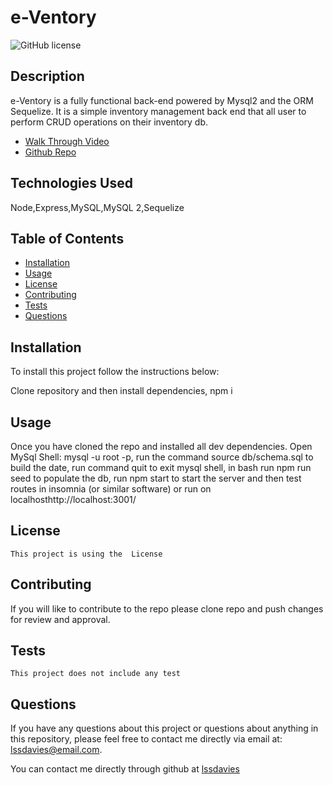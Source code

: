 # e-Ventory

![GitHub license](https://img.shields.io/badge/license--blue.svg)

## Description

e-Ventory is a fully functional back-end powered by Mysql2 and the ORM Sequelize. It is a simple inventory management back end that all user to perform CRUD operations on their inventory db.

- [Walk Through Video](https://drive.google.com/file/d/1qQO1YRYUr3xBoOvkvOw483eYPxT96FDD/view)
- [Github Repo](https://github.com/lssdavies/e-Ventory)

## Technologies Used

Node,Express,MySQL,MySQL 2,Sequelize

## Table of Contents

- [Installation](#installation)
- [Usage](#usage)
- [License](#license)
- [Contributing](#contributing)
- [Tests](#tests)
- [Questions](#questions)

## Installation

To install this project follow the instructions below:

Clone repository and then install dependencies, npm i

## Usage

Once you have cloned the repo and installed all dev dependencies. Open MySql Shell: mysql -u root -p, run the command source db/schema.sql to build the date, run command quit to exit mysql shell, in bash run npm run seed to populate the db, run npm start to start the server and then test routes in insomnia (or similar software) or run on localhosthttp://localhost:3001/

## License

    This project is using the  License

## Contributing

If you will like to contribute to the repo please clone repo and push changes for review and approval.

## Tests

    This project does not include any test

## Questions

If you have any questions about this project or questions about anything in this repository, please feel free to contact me directly via email at: lssdavies@email.com.

You can contact me directly through github at [lssdavies](https://github.com/lssdavies/)
